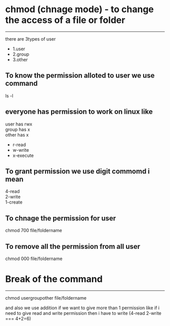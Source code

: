 # chmod (chnage mode) - to change the access of a file or folder
-------------------------------------------------

there are 3types of user   
- 1.user    
- 2.group  
- 3.other  

## To know the permission alloted to user we use command
ls -l  

## everyone has permission to work on linux like  
user has rwx  
group has x  
other has x  

- r-read
- w-write
- x-execute

## To grant permission we use digit commomd i mean
4-read  
2-write  
1-create  

## To chnage the permission for user 
chmod 700 file/foldername  

## To remove all the permission from all user
chmod 000 file/foldername  

# Break of the command
---------------------
chmod usergroupother file/foldername  


and also we use addition if we want to give more than 1 permission like if i need to give read and write permission then i have to write (4-read 2-write === 4+2=6)